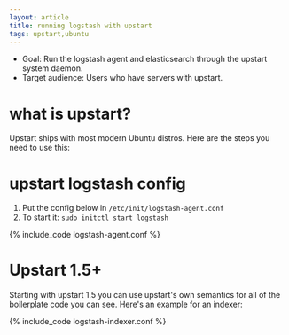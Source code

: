 ```yaml
---
layout: article
title: running logstash with upstart
tags: upstart,ubuntu
---
```


* Goal: Run the logstash agent and elasticsearch through the upstart system daemon.
* Target audience: Users who have servers with upstart.

# what is upstart?

Upstart ships with most modern Ubuntu distros. Here are the steps you need to use this:

# upstart logstash config

1. Put the config below in `/etc/init/logstash-agent.conf`
2. To start it: `sudo initctl start logstash`

{% include_code logstash-agent.conf %}

# Upstart 1.5+

Starting with upstart 1.5 you can use upstart's own semantics for all of the boilerplate code you can see.
Here's an example for an indexer:

{% include_code logstash-indexer.conf %}
